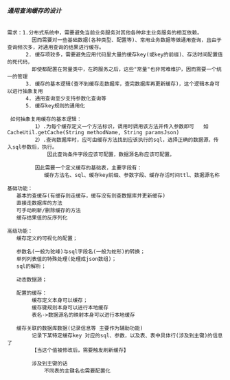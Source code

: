 ###### **通用查询缓存的设计**      
           
    需求：1.分布式系统中，需要避免当前业务服务对其他各种非主业务服务的相互依赖。
            因而需要对一些基础数据(各种类型、配置等)、常用业务数据等做通用查询，且由于查询频次多，对通用查询的结果进行缓存。
          2. 缓存项较多，需要避免应用代码里大量的缓存key(或key的前缀)、存活时间配置值的死代码，
            即使都配置在常量类中，在跨服务之后，这些"常量"也非常难维护，因而需要一个统一的管理
          3. 缓存的基本逻辑(查不到缓存走数据库，查完数据库再更新缓存)，这个逻辑本身可以进行抽象复用       
          4. 通用查询至少支持参数化查询等
          5. 缓存key规则的通用化
         
     如何抽象复用缓存的基本逻辑：
             1）.为每个缓存定义一个方法标识，调用时调用该方法并传入参数即可   如 CacheUtil.getCache(String methodName, String paramsJson)
             2）.查询数据库时，应可由缓存方法找到应该执行的sql，选择正确的数据源，传入sql参数后，执行。
                 因此查询条件字段应该可配置，数据源名称应该可配置。
                 
             因此需要一个定义缓存的基础表，主要字段有：
                缓存方法名、sql、缓存key前缀、参数字段、缓存存活时间ttl、数据源名称
          
    基础功能：      
       基本的查缓存(有缓存则走缓存，缓存没有则查数据库并更新缓存)
       直接走数据库的方法
       可手动刷新/删除缓存的方法
       缓存结果值的反序列化
       
    高级功能：
       缓存定义的可视化的配置；
    
       参数名(一般为驼峰)与sql字段名(一般为蛇形)的转换；
       单列列表值的特殊处理(处理成json数组)；
       sql的解析；
       
       动态数据源；
       
       配置的缓存：
            缓存定义本身可以缓存；
            缓存键规则本身可以进行本地缓存
            表名->数据源名的映射本身可以进行本地缓存
           
       缓存关联的数据库数据(记录信息等 主要作为辅助功能)
            记录下某特定缓存key 对应的sql、参数，以及表、表中具体行(涉及到主键)的信息了
            【当这个值被修改后，需要触发刷新缓存】
       
            涉及到主键的话
                不同表的主键名也需要配置化
       
       
    